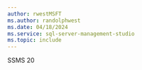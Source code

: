 ```yaml
---
author: rwestMSFT
ms.author: randolphwest
ms.date: 04/18/2024
ms.service: sql-server-management-studio
ms.topic: include
---
```

 SSMS 20
